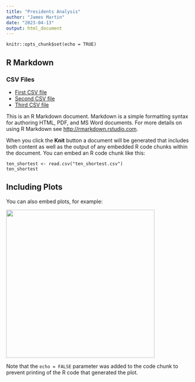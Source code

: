```yaml
---
title: "Presidents Analysis"
author: "James Martin"
date: "2023-04-13"
output: html_document
---
```


```{r setup, include=FALSE}
knitr::opts_chunk$set(echo = TRUE)
```

## R Markdown

### CSV Files

* [First CSV file](/path/to/first/file.csv)
* [Second CSV file](/path/to/second/file.csv)
* [Third CSV file](/path/to/third/file.csv)


This is an R Markdown document. Markdown is a simple formatting syntax for authoring HTML, PDF, and MS Word documents. For more details on using R Markdown see <http://rmarkdown.rstudio.com>.

When you click the **Knit** button a document will be generated that includes both content as well as the output of any embedded R code chunks within the document. You can embed an R code chunk like this:

```{r cars}
ten_shortest <- read.csv("ten_shortest.csv")
ten_shortest

```

## Including Plots

You can also embed plots, for example:

<a href="https://bookdown.org/yihui/rmarkdown/"><img class="book" src="![image](https://user-images.githubusercontent.com/32075067/231620689-79f2586b-5695-468a-90bf-df4519e7040f.png)"   height="400"></a>

Note that the `echo = FALSE` parameter was added to the code chunk to prevent printing of the R code that generated the plot.
